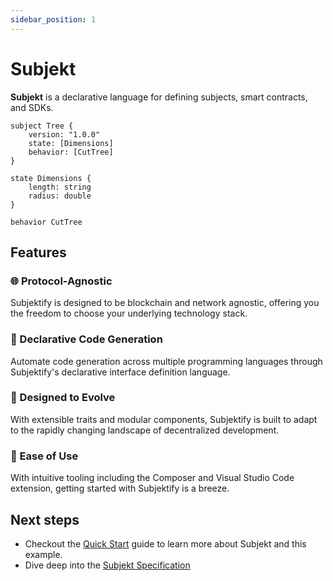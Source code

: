 ```yaml
---
sidebar_position: 1
---
```


# Subjekt

**Subjekt** is a declarative language for defining subjects, smart contracts, and SDKs.

```subjekt title="Example Subject declaration"
subject Tree {
    version: "1.0.0"
    state: [Dimensions]
    behavior: [CutTree]
}

state Dimensions {
    length: string
    radius: double
}

behavior CutTree
```

## Features

<div class="container">
<div class="row padding-bottom--md">

<!-- Protocol-Agnostic Feature -->
<div class="col col--6">
<div class="card">
<div class="card__header">
<h3>🌐 Protocol-Agnostic</h3>
</div>
<div class="card__body">
<p>Subjektify is designed to be blockchain and network agnostic, offering you the freedom to choose your underlying technology stack.</p>
</div>
</div>
</div>

<!-- Declarative Code Generation Feature -->
<div class="col col--6">
<div class="card">
<div class="card__header">
<h3>📜 Declarative Code Generation</h3>
</div>
<div class="card__body">
<p>Automate code generation across multiple programming languages through Subjektify's declarative interface definition language.</p>
</div>
</div>
</div>

</div>
<div class="row">

<!-- Designed to Evolve Feature -->
<div class="col col--6">
<div class="card">
<div class="card__header">
<h3>🧬 Designed to Evolve</h3>
</div>
<div class="card__body">
<p>With extensible traits and modular components, Subjektify is built to adapt to the rapidly changing landscape of decentralized development.</p>
</div>
</div>
</div>

<!-- Ease of Use Feature -->
<div class="col col--6">
<div class="card">
<div class="card__header">
<h3>🎉 Ease of Use</h3>
</div>
<div class="card__body">
<p>With intuitive tooling including the Composer and Visual Studio Code extension, getting started with Subjektify is a breeze.</p>
</div>
</div>
</div>

</div>
</div>

## Next steps

- Checkout the [Quick Start](/docs/subjekt/start) guide to learn more about Subjekt and this example.
- Dive deep into the [Subjekt Specification](/docs/subjekt/specification)
